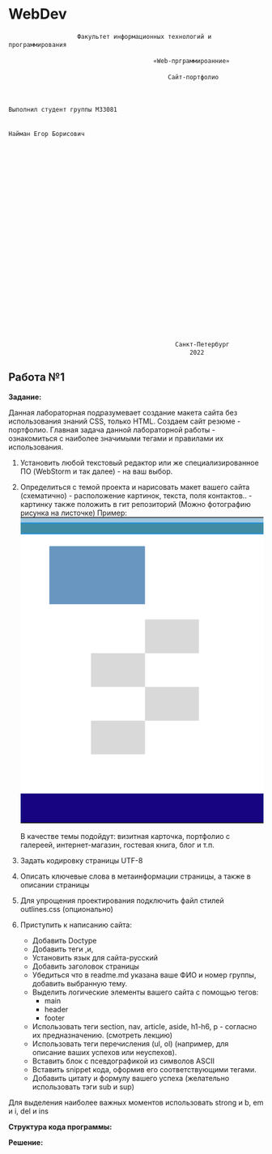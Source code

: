 # WebDev
                       Факультет информационных технологий и программирования

                                            «Web-прграммироанние»

                                                Сайт-портфолио


                                                                        Выполнил студент группы M33081  

                                                                        Найман Егор Борисович

























                                                  Санкт-Петербург 
                                                      2022

## **Работа №1**

**Задание:** 


Данная лабораторная подразумевает создание макета сайта без использования знаний CSS, только HTML. Создаем сайт резюме - портфолио. Главная задача данной лабораторной работы - ознакомиться с наиболее значимыми тегами и правилами их использования.

1. Установить любой текстовый редактор или же специализированное ПО (WebStorm и так далее) - на ваш выбор.
2. Определиться с темой проекта и нарисовать макет вашего сайта (схематично) - расположение картинок, текста, поля контактов.. - картинку также положить в гит репозиторий (Можно фотографию рисунка на листочке)
Пример: ![](img/Lab1Example.png)

    В качестве темы подойдут: визитная карточка, портфолио с галереей, интернет-магазин, гостевая книга, блог и т.п.
3. Задать кодировку страницы  UTF-8
4. Описать ключевые слова в метаинформации страницы, а также в описании страницы
5. Для упрощения проектирования подключить файл стилей outlines.css (опционально)
6. Приступить к написанию сайта: 
   * Добавить Doctype
   * Добавить теги <html>,<head>и<body>,
   * Установить язык для сайта-русский
   * Добавить заголовок страницы
   * Убедиться что в readme.md указана ваше ФИО и номер группы, добавить выбранную тему.
   * Выделить логические элементы вашего сайта с помощью  тегов:
     * main
     * header
     * footer
   * Использовать теги section, nav, article, aside, h1-h6, p - согласно их предназначению. (смотреть лекцию)
   * Использовать теги перечисления (ul, ol) (например, для описание ваших успехов или неуспехов).
   * Вставить блок с псевдографикой из символов ASCII
   * Вставить snippet кода, оформив его соответствующими тегами.
   * Добавить цитату и формулу вашего успеха (желательно использовать тэги sub и sup)
  
  Для выделения наиболее важных моментов использовать strong и b, em и i, del и ins

**Структура кода программы:**

**Решение:**